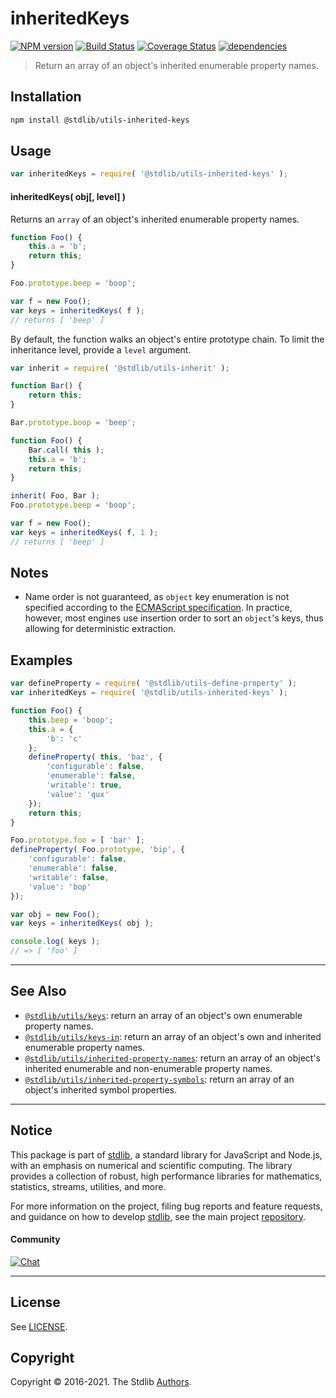 <!--

@license Apache-2.0

Copyright (c) 2018 The Stdlib Authors.

Licensed under the Apache License, Version 2.0 (the "License");
you may not use this file except in compliance with the License.
You may obtain a copy of the License at

   http://www.apache.org/licenses/LICENSE-2.0

Unless required by applicable law or agreed to in writing, software
distributed under the License is distributed on an "AS IS" BASIS,
WITHOUT WARRANTIES OR CONDITIONS OF ANY KIND, either express or implied.
See the License for the specific language governing permissions and
limitations under the License.

-->

# inheritedKeys

[![NPM version][npm-image]][npm-url] [![Build Status][test-image]][test-url] [![Coverage Status][coverage-image]][coverage-url] [![dependencies][dependencies-image]][dependencies-url]

> Return an array of an object's inherited enumerable property names.

<section class="installation">

## Installation

```bash
npm install @stdlib/utils-inherited-keys
```

</section>

<section class="usage">

## Usage

```javascript
var inheritedKeys = require( '@stdlib/utils-inherited-keys' );
```

#### inheritedKeys( obj\[, level] )

Returns an `array` of an object's inherited enumerable property names.

```javascript
function Foo() {
    this.a = 'b';
    return this;
}

Foo.prototype.beep = 'boop';

var f = new Foo();
var keys = inheritedKeys( f );
// returns [ 'beep' ]
```

By default, the function walks an object's entire prototype chain. To limit the inheritance level, provide a `level` argument.

```javascript
var inherit = require( '@stdlib/utils-inherit' );

function Bar() {
    return this;
}

Bar.prototype.boop = 'beep';

function Foo() {
    Bar.call( this );
    this.a = 'b';
    return this;
}

inherit( Foo, Bar );
Foo.prototype.beep = 'boop';

var f = new Foo();
var keys = inheritedKeys( f, 1 );
// returns [ 'beep' ]
```

</section>

<!-- /.usage -->

<section class="notes">

## Notes

-   Name order is not guaranteed, as `object` key enumeration is not specified according to the [ECMAScript specification][ecma-262-for-in]. In practice, however, most engines use insertion order to sort an `object`'s keys, thus allowing for deterministic extraction.

</section>

<!-- /.notes -->

<section class="examples">

## Examples

<!-- eslint no-undef: "error" -->

```javascript
var defineProperty = require( '@stdlib/utils-define-property' );
var inheritedKeys = require( '@stdlib/utils-inherited-keys' );

function Foo() {
    this.beep = 'boop';
    this.a = {
        'b': 'c'
    };
    defineProperty( this, 'baz', {
        'configurable': false,
        'enumerable': false,
        'writable': true,
        'value': 'qux'
    });
    return this;
}

Foo.prototype.foo = [ 'bar' ];
defineProperty( Foo.prototype, 'bip', {
    'configurable': false,
    'enumerable': false,
    'writable': false,
    'value': 'bop'
});

var obj = new Foo();
var keys = inheritedKeys( obj );

console.log( keys );
// => [ 'foo' ]
```

</section>

<!-- /.examples -->

<!-- Section for related `stdlib` packages. Do not manually edit this section, as it is automatically populated. -->

<section class="related">

* * *

## See Also

-   [`@stdlib/utils/keys`][@stdlib/utils/keys]: return an array of an object's own enumerable property names.
-   [`@stdlib/utils/keys-in`][@stdlib/utils/keys-in]: return an array of an object's own and inherited enumerable property names.
-   [`@stdlib/utils/inherited-property-names`][@stdlib/utils/inherited-property-names]: return an array of an object's inherited enumerable and non-enumerable property names.
-   [`@stdlib/utils/inherited-property-symbols`][@stdlib/utils/inherited-property-symbols]: return an array of an object's inherited symbol properties.

</section>

<!-- /.related -->

<!-- Section for all links. Make sure to keep an empty line after the `section` element and another before the `/section` close. -->


<section class="main-repo" >

* * *

## Notice

This package is part of [stdlib][stdlib], a standard library for JavaScript and Node.js, with an emphasis on numerical and scientific computing. The library provides a collection of robust, high performance libraries for mathematics, statistics, streams, utilities, and more.

For more information on the project, filing bug reports and feature requests, and guidance on how to develop [stdlib][stdlib], see the main project [repository][stdlib].

#### Community

[![Chat][chat-image]][chat-url]

---

## License

See [LICENSE][stdlib-license].


## Copyright

Copyright &copy; 2016-2021. The Stdlib [Authors][stdlib-authors].

</section>

<!-- /.stdlib -->

<!-- Section for all links. Make sure to keep an empty line after the `section` element and another before the `/section` close. -->

<section class="links">

[npm-image]: http://img.shields.io/npm/v/@stdlib/utils-inherited-keys.svg
[npm-url]: https://npmjs.org/package/@stdlib/utils-inherited-keys

[test-image]: https://github.com/stdlib-js/utils-inherited-keys/actions/workflows/test.yml/badge.svg
[test-url]: https://github.com/stdlib-js/utils-inherited-keys/actions/workflows/test.yml

[coverage-image]: https://img.shields.io/codecov/c/github/stdlib-js/utils-inherited-keys/main.svg
[coverage-url]: https://codecov.io/github/stdlib-js/utils-inherited-keys?branch=main

[dependencies-image]: https://img.shields.io/david/stdlib-js/utils-inherited-keys.svg
[dependencies-url]: https://david-dm.org/stdlib-js/utils-inherited-keys/main

[chat-image]: https://img.shields.io/gitter/room/stdlib-js/stdlib.svg
[chat-url]: https://gitter.im/stdlib-js/stdlib/

[stdlib]: https://github.com/stdlib-js/stdlib

[stdlib-authors]: https://github.com/stdlib-js/stdlib/graphs/contributors

[stdlib-license]: https://raw.githubusercontent.com/stdlib-js/utils-inherited-keys/main/LICENSE

[ecma-262-for-in]: http://www.ecma-international.org/ecma-262/5.1/#sec-12.6.4

<!-- <related-links> -->

[@stdlib/utils/keys]: https://github.com/stdlib-js/utils-keys

[@stdlib/utils/keys-in]: https://github.com/stdlib-js/utils-keys-in

[@stdlib/utils/inherited-property-names]: https://github.com/stdlib-js/utils-inherited-property-names

[@stdlib/utils/inherited-property-symbols]: https://github.com/stdlib-js/utils-inherited-property-symbols

<!-- </related-links> -->

</section>

<!-- /.links -->
